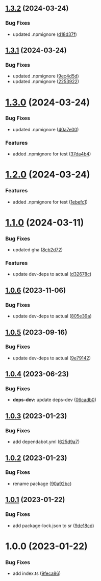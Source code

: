 ## [1.3.2](https://github.com/JS-AK/example-automatic-deploy-ts-app-to-npm-with-scope/compare/v1.3.1...v1.3.2) (2024-03-24)


### Bug Fixes

* updated .npmignore ([d18d37f](https://github.com/JS-AK/example-automatic-deploy-ts-app-to-npm-with-scope/commit/d18d37f23ef83c40793e506da12102a771054e0c))

## [1.3.1](https://github.com/JS-AK/example-automatic-deploy-ts-app-to-npm-with-scope/compare/v1.3.0...v1.3.1) (2024-03-24)


### Bug Fixes

* updated .npmignore ([9ec4d5d](https://github.com/JS-AK/example-automatic-deploy-ts-app-to-npm-with-scope/commit/9ec4d5dac6a633a540126ce445275fdd1a932b53))
* updated .npmignore ([2253922](https://github.com/JS-AK/example-automatic-deploy-ts-app-to-npm-with-scope/commit/22539228150c249b0a1c03b00f8508c44c8b3441))

# [1.3.0](https://github.com/JS-AK/example-automatic-deploy-ts-app-to-npm-with-scope/compare/v1.2.0...v1.3.0) (2024-03-24)


### Bug Fixes

* updated .npmignore ([40a7e00](https://github.com/JS-AK/example-automatic-deploy-ts-app-to-npm-with-scope/commit/40a7e003728e2ad13f4474d3a5e6beaca1d3df14))


### Features

* added .npmignore for test ([37da4b4](https://github.com/JS-AK/example-automatic-deploy-ts-app-to-npm-with-scope/commit/37da4b406a03b59bd3796acdcc772f94990b9f00))

# [1.2.0](https://github.com/JS-AK/example-automatic-deploy-ts-app-to-npm-with-scope/compare/v1.1.0...v1.2.0) (2024-03-24)


### Features

* added .npmignore for test ([1ebefc1](https://github.com/JS-AK/example-automatic-deploy-ts-app-to-npm-with-scope/commit/1ebefc14462856faef29394fac9f8296024fc3b6))

# [1.1.0](https://github.com/JS-AK/example-automatic-deploy-ts-app-to-npm-with-scope/compare/v1.0.6...v1.1.0) (2024-03-11)


### Bug Fixes

* updated gha ([8cb2d72](https://github.com/JS-AK/example-automatic-deploy-ts-app-to-npm-with-scope/commit/8cb2d7212d01029910034ae5e7691f2e65219db3))


### Features

* update dev-deps to actual ([d32678c](https://github.com/JS-AK/example-automatic-deploy-ts-app-to-npm-with-scope/commit/d32678c2b33f45b6d780818abc743bafd78976d8))

## [1.0.6](https://github.com/JS-AK/example-automatic-deploy-ts-app-to-npm-with-scope/compare/v1.0.5...v1.0.6) (2023-11-06)


### Bug Fixes

* update dev-deps to actual ([805e39a](https://github.com/JS-AK/example-automatic-deploy-ts-app-to-npm-with-scope/commit/805e39ab6d9f25941e33bf5198a6b88a6eff5527))

## [1.0.5](https://github.com/JS-AK/example-automatic-deploy-ts-app-to-npm-with-scope/compare/v1.0.4...v1.0.5) (2023-09-16)


### Bug Fixes

* update dev-deps to actual ([9e79142](https://github.com/JS-AK/example-automatic-deploy-ts-app-to-npm-with-scope/commit/9e79142c41295fecb9548ef2f8684ee6aa4048f7))

## [1.0.4](https://github.com/JS-AK/example-automatic-deploy-ts-app-to-npm-with-scope/compare/v1.0.3...v1.0.4) (2023-06-23)


### Bug Fixes

* **deps-dev:** update deps-dev ([06cadb0](https://github.com/JS-AK/example-automatic-deploy-ts-app-to-npm-with-scope/commit/06cadb03ea0c7bcf3e418dc8c196b603b1621257))

## [1.0.3](https://github.com/JS-AK/example-automatic-deploy-ts-app-to-npm-with-scope/compare/v1.0.2...v1.0.3) (2023-01-23)


### Bug Fixes

* add dependabot.yml ([625d9a7](https://github.com/JS-AK/example-automatic-deploy-ts-app-to-npm-with-scope/commit/625d9a71bb4972705af08613a574ac9ac816cdad))

## [1.0.2](https://github.com/JS-AK/example-automatic-deploy-ts-app-to-npm-with-scope/compare/v1.0.1...v1.0.2) (2023-01-23)


### Bug Fixes

* rename package ([90a92bc](https://github.com/JS-AK/example-automatic-deploy-ts-app-to-npm-with-scope/commit/90a92bc47bbd6948a930000a970e8583fdf23877))

## [1.0.1](https://github.com/JS-AK/test-dep-44/compare/v1.0.0...v1.0.1) (2023-01-22)


### Bug Fixes

* add package-lock.json to sr ([9de18cd](https://github.com/JS-AK/test-dep-44/commit/9de18cd1c9d4d3651b932adcd06d3cd2ae97eed3))

# 1.0.0 (2023-01-22)


### Bug Fixes

* add index.ts ([9feca86](https://github.com/JS-AK/test-dep-44/commit/9feca8643b16a0211b344cf767debb01e9d6342f))
